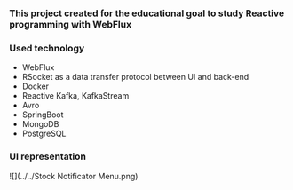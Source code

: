 ### This project created for the educational goal to study Reactive programming with WebFlux

### Used technology
 - WebFlux
 - RSocket as a data transfer protocol between UI and back-end 
 - Docker
 - Reactive Kafka, KafkaStream
 - Avro
 - SpringBoot
 - MongoDB
 - PostgreSQL


### UI representation
![](../../Stock Notificator Menu.png)


